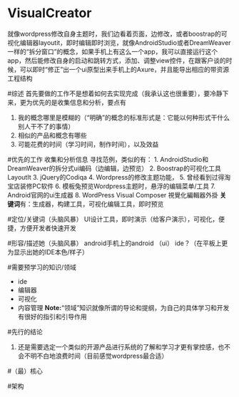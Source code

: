 # VisualCreator
就像wordpress修改自身主题时，我们边看着页面，边修改，或者boostrap的可视化编辑器layoutit，即时编辑即时浏览，就像AndroidStudio或者DreamWeaver一样的“拆分窗口”的概念，如果手机上有这么一个app，我可以直接运行这个app，然后能修改自身的启动和跳转方式，添加、调整view控件，在跟客户谈的时候，可以即时“修正”出一个ui原型出来手机上的Axure，并且能导出相应的带资源工程结构

#综述
首先要做的工作不是想着如何去实现完成（我承认这也很重要），要冷静下来，更为优先的是收集信息和分析，要点有
 1. 我的概念哪里是模糊的（“明确”的概念的标准形式是：它能以何种形式干什么别人干不了的事情）
 2. 相似的产品和概念有哪些
 3. 可能花费的时间（学习时间，制作时间），以及效益

#优先的工作
收集和分析信息
寻找范例，类似的有： 1. AndroidStudio和DreamWeaver的拆分式ui编码（边编辑，边预览）
2. Boostrap的可视化工具LayoutIt
3. jQuery的Codiqa
4. Wordpress的修改主题功能，
5. 曾经看到过得淘宝店装修PC软件
6. 模板兔预览Wordpress主题时，悬浮的编辑菜单/工具
7. Android官网的ui生成器
8. WordPress Visual Composer 視覺化編輯器外掛
**关键词**有：生成器，构建工具，可视化编辑工具，即时预览

#定位/关键词（头脑风暴）
UI设计工具，即时演示（给客户演示），可视化，便捷，方便开发者快速开发

#形容/描述她（头脑风暴）
android手机上的android （ui） ide？（在平板上更为显示出她的IDE本色/样子）


#需要预学习的知识/领域
- ide
- 编辑器
- 可视化
- 内容管理
**Note:**“领域”知识就像所谓的导论和提纲，为自己的具体学习和开发有很好的指引和引导作用

#先行的结论
1. 还是需要选定一个类似的开源产品进行系统的了解和学习才更有掌控感，也不会不明不白地浪费时间（目前感觉wordpress最合适）


#（最）核心

#架构
